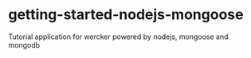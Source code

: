 getting-started-nodejs-mongoose
===============================

Tutorial application for wercker powered by nodejs, mongoose and mongodb
